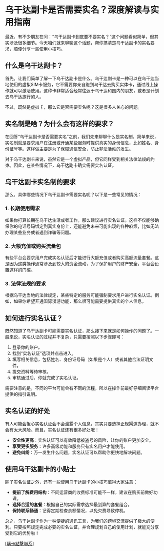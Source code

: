 # 乌干达副卡是否需要实名？深度解读与实用指南

最近，有不少朋友在问：“乌干达副卡到底要不要实名？”这个问题看似简单，但其实涉及很多细节。今天咱们就来聊聊这个话题，帮你搞清楚乌干达副卡的实名要求，顺便分享一些使用小技巧。

## 什么是乌干达副卡？

首先，让我们简单了解一下乌干达副卡是什么。乌干达副卡是一种可以在乌干达当地使用的虚拟SIM卡服务，它不需要你亲自跑到乌干达去购买实体卡，通过线上操作就可以激活使用。这种卡非常适合经常往返于乌干达和国内的朋友，或者是计划去乌干达旅行的人。

不过，既然是虚拟卡，那么它是否需要实名呢？这是很多人关心的问题。

## 实名制是啥？为什么会有这样的要求？

在回答“乌干达副卡是否需要实名”之前，我们先来聊聊什么是实名制。简单来说，实名制就是要求用户在注册或开通某些服务时提供真实的身份信息，比如姓名、身份证号等。这样做主要是为了保障通信安全，防止非法活动的发生。

对于乌干达副卡来说，虽然它是一个虚拟产品，但它同样受到相关法律法规的约束。因此，在某些情况下，乌干达副卡确实需要实名认证。

## 乌干达副卡实名制的要求

那么，具体哪些情况下乌干达副卡需要实名呢？以下是一些常见的情况：

### 1. 长期使用需求
如果你打算长期在乌干达生活或者工作，那么建议进行实名认证。这样不仅能够确保你的电话号码绑定到真实身份上，还能避免未来可能出现的各种麻烦，比如无法办理某些业务或者遇到诈骗等问题。

### 2. 大额充值或购买流量包
有些平台会要求用户完成实名认证后才能进行大额充值或者购买高额流量套餐。这是因为这类操作通常涉及到较大的资金流动，为了保护用户的财产安全，平台会设置这样的门槛。

### 3. 法律法规的要求
根据乌干达当地的法律规定，某些特定的服务可能强制要求用户进行实名认证。例如，如果你希望开通国际漫游功能，那么很可能需要提供真实的个人信息。

## 如何进行实名认证？

既然知道了乌干达副卡可能需要实名认证，那么接下来就是如何操作的问题了。一般来说，实名认证的过程并不复杂，只需要按照以下步骤即可：

1. 登录你的账户。
2. 找到“实名认证”选项并点击进入。
3. 填写相关信息，包括姓名、身份证号码（如果是个人）或者其他合法证明文件。
4. 提交资料等待审核。
5. 审核通过后，你就完成了实名认证。

需要注意的是，不同的平台可能会有不同的流程，所以在操作前最好仔细阅读平台提供的指引说明。

## 实名认证的好处

有人可能会担心实名认证会不会泄露个人信息，其实只要选择正规渠道办理，就不会有太大风险。而且，实名认证还有很多好处哦！

- **安全性更高**：实名认证可以有效降低被盗号的风险，让你的账户更加安全。
- **享受更多服务**：许多高级功能和服务只有实名用户才能使用。
- **避免纠纷**：万一发生什么问题，实名认证可以帮助你更快地解决问题。

## 使用乌干达副卡的小贴士

除了实名认证之外，还有一些使用乌干达副卡的小技巧值得大家注意：

- **提前了解费用结构**：不同运营商的收费标准可能不一样，建议在购买前做好功课。
- **选择合适的套餐**：根据自己的实际需求选择最划算的套餐组合。
- **保持联系畅通**：记得定期检查余额情况，以免欠费导致停机。

总之，乌干达副卡作为一种便捷的通讯工具，为我们的跨境交流提供了极大的便利。只要按照规定完成必要的实名认证，并合理规划自己的使用计划，就能充分享受到它的优势啦！

[[購卡點擊聯系](https://t.me/s/esim1088)]